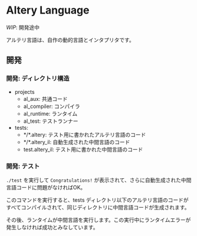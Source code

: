 # Altery Language

*WIP*: 開発途中

アルテリ言語は、自作の動的言語とインタプリタです。

## 開発

### 開発: ディレクトリ構造

- projects
    - al_aux: 共通コード
    - al_compiler: コンパイラ
    - al_runtime: ランタイム
    - al_test: テストランナー
- tests:
    - \*/\*.altery: テスト用に書かれたアルテリ言語のコード
    - \*/\*.altery_il: 自動生成された中間言語のコード
    - test.altery_il: テスト用に書かれた中間言語のコード

### 開発: テスト

`./test` を実行して `Congratulations!` が表示されて、さらに自動生成された中間言語コードに問題がなければOK。

このコマンドを実行すると、tests ディレクトリ以下のアルテリ言語のコードがすべてコンパイルされて、同じディレクトリに中間言語コードが生成されます。

その後、ランタイムが中間言語を実行します。この実行中にランタイムエラーが発生しなければ成功とみなしています。
